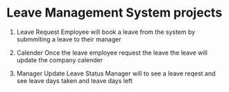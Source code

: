 # Leave Management System projects

1. Leave Request 
Employee will book a leave from the system by submmiting a leave to their manager

3. Calender
Once the leave employee request the leave the leave will update the company calender 

2. Manager Update Leave Status
Manager will to see a leave reqest and see leave days taken and leave days left